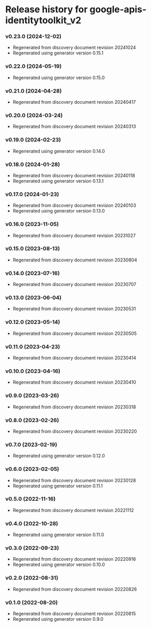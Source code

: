 # Release history for google-apis-identitytoolkit_v2

### v0.23.0 (2024-12-02)

* Regenerated from discovery document revision 20241024
* Regenerated using generator version 0.15.1

### v0.22.0 (2024-05-19)

* Regenerated using generator version 0.15.0

### v0.21.0 (2024-04-28)

* Regenerated from discovery document revision 20240417

### v0.20.0 (2024-03-24)

* Regenerated from discovery document revision 20240313

### v0.19.0 (2024-02-23)

* Regenerated using generator version 0.14.0

### v0.18.0 (2024-01-28)

* Regenerated from discovery document revision 20240118
* Regenerated using generator version 0.13.1

### v0.17.0 (2024-01-23)

* Regenerated from discovery document revision 20240103
* Regenerated using generator version 0.13.0

### v0.16.0 (2023-11-05)

* Regenerated from discovery document revision 20231027

### v0.15.0 (2023-08-13)

* Regenerated from discovery document revision 20230804

### v0.14.0 (2023-07-16)

* Regenerated from discovery document revision 20230707

### v0.13.0 (2023-06-04)

* Regenerated from discovery document revision 20230531

### v0.12.0 (2023-05-14)

* Regenerated from discovery document revision 20230505

### v0.11.0 (2023-04-23)

* Regenerated from discovery document revision 20230414

### v0.10.0 (2023-04-16)

* Regenerated from discovery document revision 20230410

### v0.9.0 (2023-03-26)

* Regenerated from discovery document revision 20230318

### v0.8.0 (2023-02-26)

* Regenerated from discovery document revision 20230220

### v0.7.0 (2023-02-19)

* Regenerated using generator version 0.12.0

### v0.6.0 (2023-02-05)

* Regenerated from discovery document revision 20230128
* Regenerated using generator version 0.11.1

### v0.5.0 (2022-11-16)

* Regenerated from discovery document revision 20221112

### v0.4.0 (2022-10-28)

* Regenerated using generator version 0.11.0

### v0.3.0 (2022-09-23)

* Regenerated from discovery document revision 20220916
* Regenerated using generator version 0.10.0

### v0.2.0 (2022-08-31)

* Regenerated from discovery document revision 20220826

### v0.1.0 (2022-08-20)

* Regenerated from discovery document revision 20220815
* Regenerated using generator version 0.9.0

